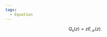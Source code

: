 ```yaml
---
tags:
  - Equation
---
```

$$\begin{equation}\tag{1.2}
    Q_s(z) = zE_\mathcal{M}(z).
  \end{equation}$$